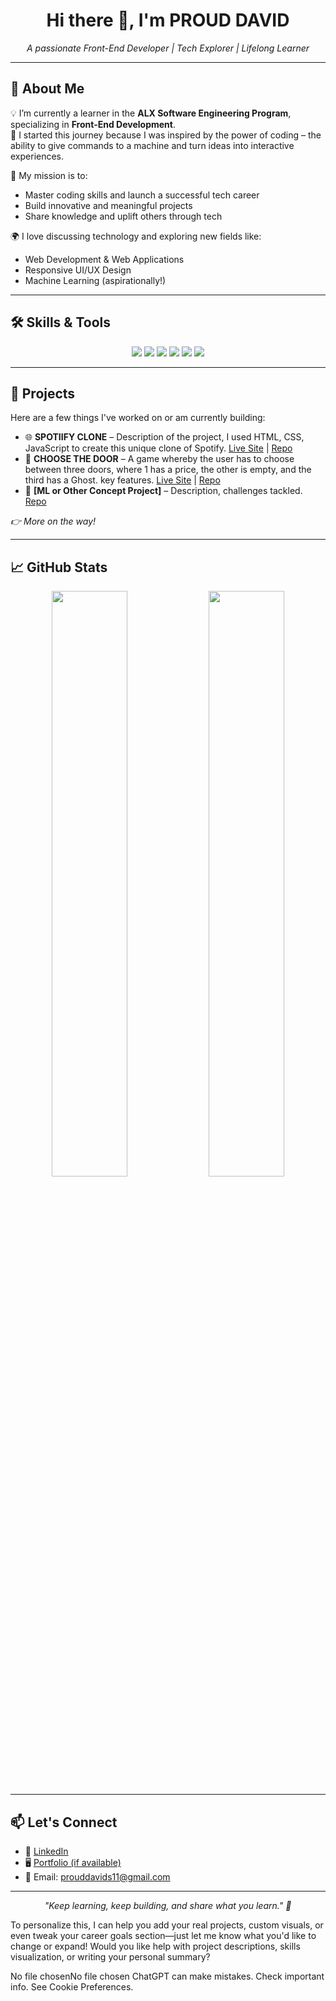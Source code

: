 
<h1 align="center">Hi there 👋, I'm PROUD DAVID</h1>

<p align="center">
  <i>A passionate Front-End Developer | Tech Explorer | Lifelong Learner</i>
</p>

---

## 🚀 About Me

💡 I’m currently a learner in the <strong>ALX Software Engineering Program</strong>, specializing in <strong>Front-End Development</strong>.  
🔧 I started this journey because I was inspired by the power of coding – the ability to give commands to a machine and turn ideas into interactive experiences.

🎯 My mission is to:
- Master coding skills and launch a successful tech career
- Build innovative and meaningful projects
- Share knowledge and uplift others through tech

🌍 I love discussing technology and exploring new fields like:
- Web Development & Web Applications
- Responsive UI/UX Design
- Machine Learning (aspirationally!)

---

## 🛠️ Skills & Tools

<div align="center">
  <img src="https://img.shields.io/badge/HTML5-E34F26?style=for-the-badge&logo=html5&logoColor=white"/>
  <img src="https://img.shields.io/badge/CSS3-1572B6?style=for-the-badge&logo=css3&logoColor=white"/>
  <img src="https://img.shields.io/badge/JavaScript-F7DF1E?style=for-the-badge&logo=javascript&logoColor=black"/>
  <img src="https://img.shields.io/badge/React-20232A?style=for-the-badge&logo=react&logoColor=61DAFB"/>
  <img src="https://img.shields.io/badge/Git-F05032?style=for-the-badge&logo=git&logoColor=white"/>
  <img src="https://img.shields.io/badge/GitHub-181717?style=for-the-badge&logo=github&logoColor=white"/>
</div>

---

## 🧩 Projects

Here are a few things I've worked on or am currently building:

- 🌐 **SPOTIIFY CLONE** – Description of the project, I used HTML, CSS, JavaScript to create this unique clone of Spotify. [Live Site](#) | [Repo](#)
- 📱 **CHOOSE THE DOOR** – A game whereby the user has to choose between three doors, where 1 has a price, the other is empty, and the third has a Ghost. key features. [Live Site](#) | [Repo](#)
- 🧠 **[ML or Other Concept Project]** – Description, challenges tackled. [Repo](#)

_👉 More on the way!_

---

## 📈 GitHub Stats

<div align="center">
  <img src="https://github-readme-stats.vercel.app/api?username=your-username&show_icons=true&theme=radical" width="49%"/>
  <img src="https://github-readme-streak-stats.herokuapp.com/?user=your-username&theme=radical" width="49%"/>
</div>

---

## 📫 Let's Connect

- 💼 [LinkedIn](#)
- 🖥️ [Portfolio (if available)](#)
- 📧 Email: prouddavids11@gmail.com

---

<p align="center">
  <em>"Keep learning, keep building, and share what you learn." 💪</em>
</p>
To personalize this, I can help you add your real projects, custom visuals, or even tweak your career goals section—just let me know what you'd like to change or expand! Would you like help with project descriptions, skills visualization, or writing your personal summary?






No file chosenNo file chosen
ChatGPT can make mistakes. Check important info. See Cookie Preferences.
